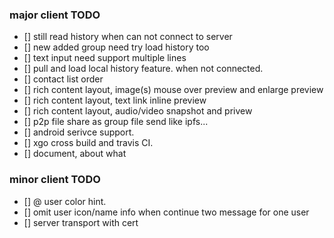 ### major client TODO
* [] still read history when can not connect to server
* [] new added group need try load history too
* [] text input need support multiple lines
* [] pull and load local history feature. when not connected.
* [] contact list order
* [] rich content layout, image(s) mouse over preview and enlarge preview
* [] rich content layout, text link inline preview
* [] rich content layout, audio/video snapshot and privew
* [] p2p file share as group file send like ipfs...
* [] android serivce support.
* [] xgo cross build and travis CI.
* [] document, about what

### minor client TODO
* [] @ user color hint.
* [] omit user icon/name info when continue two message for one user
* [] server transport with cert

